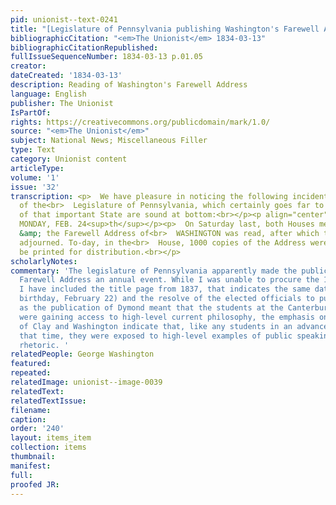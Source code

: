 ```yaml
---
pid: unionist--text-0241
title: "[Legislature of Pennsylvania publishing Washington's Farewell Address]"
bibliographicCitation: "<em>The Unionist</em> 1834-03-13"
bibliographicCitationRepublished: 
fullIssueSequenceNumber: 1834-03-13 p.01.05
creator: 
dateCreated: '1834-03-13'
description: Reading of Washington's Farewell Address
language: English
publisher: The Unionist
IsPartOf: 
rights: https://creativecommons.org/publicdomain/mark/1.0/
source: "<em>The Unionist</em>"
subject: National News; Miscellaneous Filler
type: Text
category: Unionist content
articleType: 
volume: '1'
issue: '32'
transcription: <p>  We have pleasure in noticing the following incident in the proceedings
  of the<br>  Legislature of Pennsylvania, which certainly goes far to show that the<br>  politics
  of that important State are sound at bottom:<br></p><p align="center">  HARRISBURGH
  MONDAY, FEB. 24<sup>th</sup></p><p>  On Saturday last, both Houses met at 9 o’clock,
  &amp; the Farewell Address of<br>  WASHINGTON was read, after which they immediately
  adjourned. To-day, in the<br>  House, 1000 copies of the Address were ordered to
  be printed for distribution.<br></p>
scholarlyNotes: 
commentary: 'The legislature of Pennsylvania apparently made the publication of Washington''s
  Farewell Address an annual event. While I was unable to procure the 1834 edition,
  I have included the title page from 1837, that indicates the same date (Washington''s
  birthday, February 22) and the resolve of the elected officials to publish it. Just
  as the publication of Dymond meant that the students at the Canterbury Female Academy
  were gaining access to high-level current philosophy, the emphasis on the speeches
  of Clay and Washington indicate that, like any students in an advanced academy of
  that time, they were exposed to high-level examples of public speaking and political
  rhetoric. '
relatedPeople: George Washington
featured: 
repeated: 
relatedImage: unionist--image-0039
relatedText: 
relatedTextIssue: 
filename: 
caption: 
order: '240'
layout: items_item
collection: items
thumbnail: 
manifest: 
full: 
proofed JR: 
---
```

